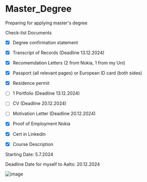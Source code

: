 # Master_Degree
Preparing for applying master's degree

Check-list Documents

- [x] Degree confirmation statement
- [x] Transcript of Records (Deadline 13.12.2024)
- [x] Recomemdation Letters (2 from Nokia, 1 from my Uni)
- [x] Passport (all relevant pages) or European ID card (both sides)
- [x] Residence permit
- [ ] 1 Portfolio (Deadline 13.12.2024)
- [ ] CV (Deadline 20.12.2024)
- [ ] Motivation Letter (Deadline 20.12.2024)
- [x] Proof of Employment Nokia
- [x] Cert in Linkedin
- [x] Course Description


Starting Date: 5.7.2024

Deadline Date for myself to Aalto: 20.12.2024 

![image](https://github.com/VienThanh12/Master_Degree/assets/67015555/c6a1151b-87b1-42bf-a62d-cae747a513bd)
